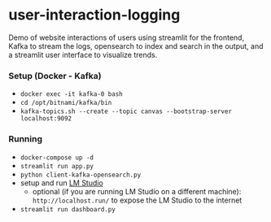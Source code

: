 # user-interaction-logging
Demo of website interactions of users using streamlit for the frontend, Kafka to stream the logs, opensearch to index and search in the output, and a streamlit user interface to visualize trends.

### Setup (Docker - Kafka)
- `docker exec -it kafka-0 bash`
- `cd /opt/bitnami/kafka/bin`
- `kafka-topics.sh --create --topic canvas --bootstrap-server localhost:9092`

### Running
- `docker-compose up -d`
- `streamlit run app.py`
- `python client-kafka-opensearch.py`
- setup and run [LM Studio](https://lmstudio.ai/)
  - optional (if you are running LM Studio on a different machine): `http://localhost.run/` to expose the LM Studio to the internet
- `streamlit run dashboard.py`